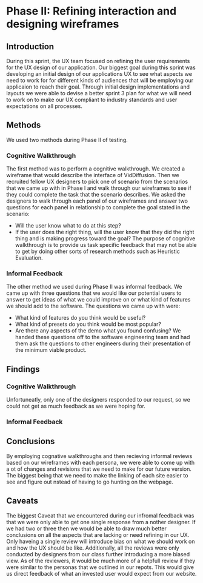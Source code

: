 # Phase II: Refining interaction and designing wireframes

## Introduction

During this sprint, the UX team focused on refining the user requirements for the UX design of our application. Our biggest goal during this sprint was developing an initial design of our applications UX to see what aspects we need to work for for different kinds of audiences that will be employing our applicaion to reach their goal. Through initial design implementations and layouts we were able to devise a better sprint 3 plan for what we will need to work on to make our UX compliant to industry standards and user expectations on all processes.

## Methods

<!---
!!! Describe research methods you used to discover new insights, which explains the purpose of each. Provide enough detail that someone would be able to faithfully reproduce your research. !!!
--->
We used two methods during Phase II of testing.
### Cognitive Walkthrough
The first method was to perform a cognitive walkthrough. We created a wireframe that would describe the interface of VidDiffusion. Then we recruited fellow UX designers to pick one of scenario from the scenarios that we came up with in Phase I and walk through our wireframes to see if they could complete the task that the scenario describes. We asked the designers to walk through each panel of our wireframes and answer two questions for each panel in relationship to complete the goal stated in the scenario:
- Will the user know what to do at this step?
- If the user does the right thing, will the user know that they did the right thing and is making progress toward the goal?
The purpose of cognitive walkthrough is to provide us task specific feedback that may not be able to get by doing other sorts of research methods such as Heuristic Evaluation.
### Informal Feedback
The other method we used during Phase II was informal feedback. We came up with three questions that we would like our potential users to answer to get ideas of what we could improve on or what kind of features we should add to the software. The questions we came up with were:
- What kind of features do you think would be useful?
- What kind of presets do you think would be most popular?
- Are there any aspects of the demo what you found confusing?
We handed these questions off to the software engineering team and had them ask the questions to other engineers during their presentation of the minimum viable product.


## Findings

<!---
!!! For each research method, detail each of the findings point-by-point to clarify new discoveries of users' needs !!!
--->
### Cognitive Walkthrough
Unfortuneatly, only one of the designers responded to our request, so we could not get as much feedback as we were hoping for.
### Informal Feedback

## Conclusions
<!---
!!! Discoveries derived from the methods and their findings. Interpret how the findings translate into new insights into UX design recommendations. Describe those recommendations and how they should shape future work. In this section, include the new design recommendations based on the latest user insights. !!! --->

By employing cognative walkthroughs and then recieving informal reviews based on our wireframes with each persona, we were able to come up with a ot of changes and revisions that we need to make for our future version. The biggest being that we need to make the linking of each site easier to see and figure out nstead of having to go hunting on the webpage. 


## Caveats

<!---  !!! Considerations and/or limitations to the methods you chose and the findings/conclusions drawn from them. In other words, give warnings if there are limitations to your research such as not being able to find enough users of a particular demographic, the methods not being able to expose certain information, assumptions you made, etc. !!! --->

The biggest Caveat that we encountered during our infromal feedback was that we were only able to get one single response from a nother designer. If we had two or three then we would be able to draw much better conclusions on all the aspects that are lacking or need refining in our UX. Only haveing a single review will introduce bias on what we should work on and how the UX should be like. Additionally, all the reviews were only conducted by designers from our class further introducing a more biased view. As of the reviewers, it would be much more of a helpfull review if they were similar to the personas that we outlined in our repots. This would give us direct feedback of what an invested user would expect from our website. 
